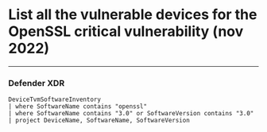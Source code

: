 # List all the vulnerable devices for the OpenSSL critical vulnerability (nov 2022)
----
### Defender XDR
```
DeviceTvmSoftwareInventory
| where SoftwareName contains "openssl"
| where SoftwareName contains "3.0" or SoftwareVersion contains "3.0"
| project DeviceName, SoftwareName, SoftwareVersion
```

